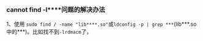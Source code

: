 ### cannot find -l****问题的解决办法

1、使用 `sudo find / -name "lib****.so"`或`ldconfig -p | grep ***`(lib***.so中的\*\*\*)。比如找不到`-lrdmacm`了，


